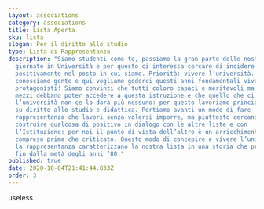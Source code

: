 ```yaml
---
layout: associations
category: associations
title: Lista Aperta
sku: lista
slogan: Per il diritto allo studio
type: Lista di Rappresentanza
description: "Siamo studenti come te, passiamo la gran parte delle nostre
  giornate in Università e per questo ci interessa cercare di incidere
  positivamente nel posto in cui siamo. Priorità: vivere l’università. Qui
  conosciamo gente e qui vogliamo goderci questi anni fondamentali vivendoli da
  protagonisti! Siamo convinti che tutti coloro capaci e meritevoli ma privi di
  mezzi debbano poter accedere a questa istruzione e che quello che ci da
  l’università non ce lo darà più nessuno: per questo lavoriamo principalmente
  su diritto allo studio e didattica. Portiamo avanti un modo di fare
  rappresentanza che lavori senza volersi imporre, ma piuttosto cercando di
  costruire qualcosa di positivo in dialogo con le altre liste e con
  l’Istituzione: per noi il punto di vista dell’altro è un arricchimento, va
  compreso prima che criticato. Questo modo di concepire e vivere l’università e
  la rappresentanza caratterizzano la nostra lista in una storia che prosegue
  fin dalla metà degli anni ’80."
published: true
date: 2020-10-04T21:41:44.833Z
order: 3
---
```

useless